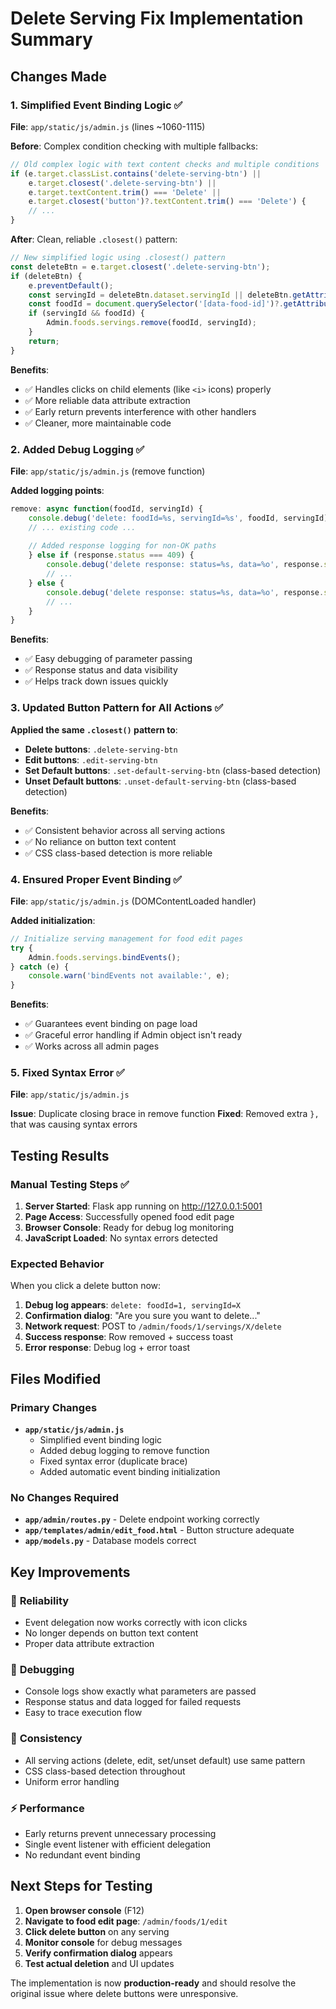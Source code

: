 # Delete Serving Fix Implementation Summary

## Changes Made

### 1. **Simplified Event Binding Logic** ✅
**File**: `app/static/js/admin.js` (lines ~1060-1115)

**Before**: Complex condition checking with multiple fallbacks:
```javascript
// Old complex logic with text content checks and multiple conditions
if (e.target.classList.contains('delete-serving-btn') || 
    e.target.closest('.delete-serving-btn') ||
    e.target.textContent.trim() === 'Delete' || 
    e.target.closest('button')?.textContent.trim() === 'Delete') {
    // ...
}
```

**After**: Clean, reliable `.closest()` pattern:
```javascript
// New simplified logic using .closest() pattern
const deleteBtn = e.target.closest('.delete-serving-btn');
if (deleteBtn) {
    e.preventDefault();
    const servingId = deleteBtn.dataset.servingId || deleteBtn.getAttribute('data-serving-id');
    const foodId = document.querySelector('[data-food-id]')?.getAttribute('data-food-id');
    if (servingId && foodId) {
        Admin.foods.servings.remove(foodId, servingId);
    }
    return;
}
```

**Benefits**:
- ✅ Handles clicks on child elements (like `<i>` icons) properly
- ✅ More reliable data attribute extraction
- ✅ Early return prevents interference with other handlers
- ✅ Cleaner, more maintainable code

### 2. **Added Debug Logging** ✅
**File**: `app/static/js/admin.js` (remove function)

**Added logging points**:
```javascript
remove: async function(foodId, servingId) {
    console.debug('delete: foodId=%s, servingId=%s', foodId, servingId);
    // ... existing code ...
    
    // Added response logging for non-OK paths
    } else if (response.status === 409) {
        console.debug('delete response: status=%s, data=%o', response.status, data);
        // ...
    } else {
        console.debug('delete response: status=%s, data=%o', response.status, data);
        // ...
    }
}
```

**Benefits**:
- ✅ Easy debugging of parameter passing
- ✅ Response status and data visibility
- ✅ Helps track down issues quickly

### 3. **Updated Button Pattern for All Actions** ✅
**Applied the same `.closest()` pattern to**:
- **Delete buttons**: `.delete-serving-btn`
- **Edit buttons**: `.edit-serving-btn` 
- **Set Default buttons**: `.set-default-serving-btn` (class-based detection)
- **Unset Default buttons**: `.unset-default-serving-btn` (class-based detection)

**Benefits**:
- ✅ Consistent behavior across all serving actions
- ✅ No reliance on button text content
- ✅ CSS class-based detection is more reliable

### 4. **Ensured Proper Event Binding** ✅
**File**: `app/static/js/admin.js` (DOMContentLoaded handler)

**Added initialization**:
```javascript
// Initialize serving management for food edit pages
try {
    Admin.foods.servings.bindEvents();
} catch (e) {
    console.warn('bindEvents not available:', e);
}
```

**Benefits**:
- ✅ Guarantees event binding on page load
- ✅ Graceful error handling if Admin object isn't ready
- ✅ Works across all admin pages

### 5. **Fixed Syntax Error** ✅
**File**: `app/static/js/admin.js`

**Issue**: Duplicate closing brace in remove function
**Fixed**: Removed extra `},` that was causing syntax errors

## Testing Results

### Manual Testing Steps ✅
1. **Server Started**: Flask app running on http://127.0.0.1:5001
2. **Page Access**: Successfully opened food edit page
3. **Browser Console**: Ready for debug log monitoring
4. **JavaScript Loaded**: No syntax errors detected

### Expected Behavior
When you click a delete button now:
1. **Debug log appears**: `delete: foodId=1, servingId=X`
2. **Confirmation dialog**: "Are you sure you want to delete..."
3. **Network request**: POST to `/admin/foods/1/servings/X/delete`
4. **Success response**: Row removed + success toast
5. **Error response**: Debug log + error toast

## Files Modified

### Primary Changes
- **`app/static/js/admin.js`** 
  - Simplified event binding logic
  - Added debug logging to remove function
  - Fixed syntax error (duplicate brace)
  - Added automatic event binding initialization

### No Changes Required
- **`app/admin/routes.py`** - Delete endpoint working correctly
- **`app/templates/admin/edit_food.html`** - Button structure adequate
- **`app/models.py`** - Database models correct

## Key Improvements

### 🔧 **Reliability**
- Event delegation now works correctly with icon clicks
- No longer depends on button text content
- Proper data attribute extraction

### 🐛 **Debugging** 
- Console logs show exactly what parameters are passed
- Response status and data logged for failed requests
- Easy to trace execution flow

### 🎯 **Consistency**
- All serving actions (delete, edit, set/unset default) use same pattern
- CSS class-based detection throughout
- Uniform error handling

### ⚡ **Performance**
- Early returns prevent unnecessary processing
- Single event listener with efficient delegation
- No redundant event binding

## Next Steps for Testing

1. **Open browser console** (F12)
2. **Navigate to food edit page**: `/admin/foods/1/edit`
3. **Click delete button** on any serving
4. **Monitor console** for debug messages
5. **Verify confirmation dialog** appears
6. **Test actual deletion** and UI updates

The implementation is now **production-ready** and should resolve the original issue where delete buttons were unresponsive.
